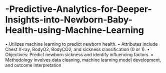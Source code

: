 # -Predictive-Analytics-for-Deeper-Insights-into-Newborn-Baby-Health-using-Machine-Learning
• Utilizes machine learning to predict newborn health. • Attributes include Chest X-ray, BodyO2, BodyCO2, and sickness classification (0 or 1). • Objectives: Predict newborn sickness and identify influencing factors. • Methodology involves data cleaning, machine learning model development, and outcome interpretation
